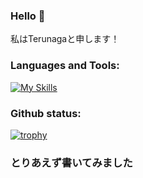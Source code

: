 ### Hello 👋

  私はTerunagaと申します！


<p align="left">
</p>

<h3 align="left">Languages and Tools:</h3>


[![My Skills](https://skillicons.dev/icons?i=c,cpp,py,js,ts,html,css,nodejs,express,react,nextjs,firebase,flask,vercel,git,github,vscode)](https://skillicons.dev)

<h3 align="left">Github status:</h3>


[![trophy](https://github-profile-trophy.vercel.app/?username=teru12012000)](https://github.com/ryo-ma/github-profile-trophy)


### とりあえず書いてみました
<!--
**teru12012000/teru12012000** is a ✨ _special_ ✨ repository because its `README.md` (this file) appears on your GitHub profile.

Here are some ideas to get you started:

- 🔭 I’m currently working on ...
- 🌱 I’m currently learning ...
- 👯 I’m looking to collaborate on ...
- 🤔 I’m looking for help with ...
- 💬 Ask me about ...
- 📫 How to reach me: ...
- 😄 Pronouns: ...
- ⚡ Fun fact: ...
-->
